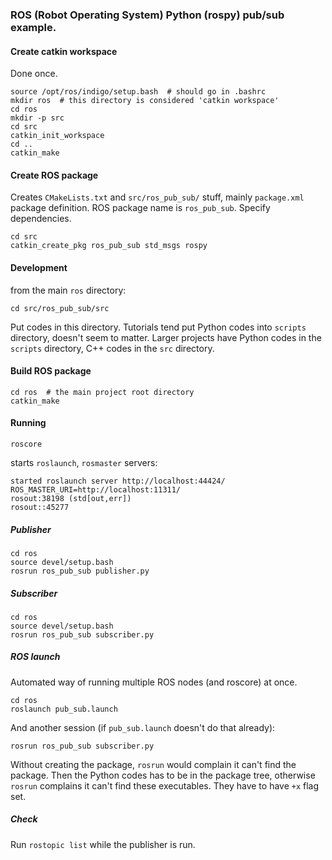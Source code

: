 ### ROS (Robot Operating System) Python (rospy) pub/sub example.

#### Create catkin workspace

Done once.

```
source /opt/ros/indigo/setup.bash  # should go in .bashrc
mkdir ros  # this directory is considered 'catkin workspace'
cd ros  
mkdir -p src
cd src
catkin_init_workspace
cd ..
catkin_make
```

#### Create ROS package

Creates `CMakeLists.txt` and `src/ros_pub_sub/` stuff, mainly `package.xml`
package definition. ROS package name is `ros_pub_sub`. Specify dependencies.

```
cd src 
catkin_create_pkg ros_pub_sub std_msgs rospy
```

#### Development

from the main `ros` directory:

```
cd src/ros_pub_sub/src
```

Put codes in this directory. Tutorials tend put Python codes into
`scripts` directory, doesn't seem to matter.
Larger projects have Python codes in the `scripts` directory,
C++ codes in the `src` directory.


#### Build ROS package

```
cd ros  # the main project root directory
catkin_make
```


#### Running

`roscore`

starts `roslaunch`, `rosmaster` servers:
```
started roslaunch server http://localhost:44424/
ROS_MASTER_URI=http://localhost:11311/
rosout:38198 (std[out,err])
rosout::45277
```

##### Publisher

```
cd ros
source devel/setup.bash
rosrun ros_pub_sub publisher.py
```

##### Subscriber

```
cd ros
source devel/setup.bash
rosrun ros_pub_sub subscriber.py
```

##### ROS launch

Automated way of running multiple ROS nodes (and roscore) at once. 

```
cd ros
roslaunch pub_sub.launch
```

And another session (if `pub_sub.launch` doesn't do that already):

```
rosrun ros_pub_sub subscriber.py
```


Without creating the package, `rosrun` would complain it can't find
the package. Then the Python codes has to be in the package tree, otherwise
`rosrun` complains it can't find these executables. They have to have `+x`
flag set.


##### Check

Run `rostopic list` while the publisher is run.